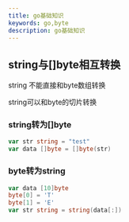 ```yaml
---
title: go基础知识
keywords: go,byte
description: go基础知识
---
```


## string与[]byte相互转换

string 不能直接和byte数组转换

string可以和byte的切片转换

### string转为[]byte

``` go
var str string = "test"
var data []byte = []byte(str)
```

### byte转为string

``` go
var data [10]byte 
byte[0] = 'T'
byte[1] = 'E'
var str string = string(data[:])
```

